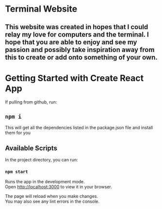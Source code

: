 # Terminal Website

## This website was created in hopes that I could relay my love for computers and the terminal.  I hope that you are able to enjoy and see my passion and possibly take inspiration away from this to create or add onto something of your own. 

# Getting Started with Create React App

If pulling from github, run:

## `npm i`

This will get all the dependencies listed in the package.json file and install them for you

## Available Scripts

In the project directory, you can run:

### `npm start`

Runs the app in the development mode.\
Open [http://localhost:3000](http://localhost:3000) to view it in your browser.

The page will reload when you make changes.\
You may also see any lint errors in the console.
